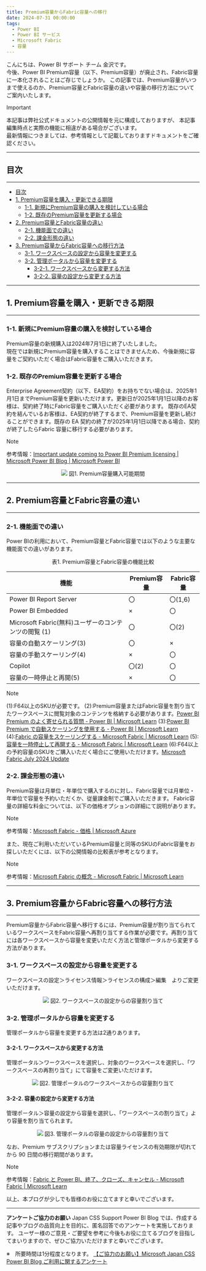 ```yaml
---
title: Premium容量からFabric容量への移行
date: 2024-07-31 00:00:00 
tags:
  - Power BI
  - Power BI サービス
  - Microsoft Fabric
  - 容量
---
```



こんにちは、Power BI サポート チーム 金沢です。  
今後、Power BI Premium容量（以下、Premium容量）が廃止され、Fabric容量に一本化されることはご存じでしょうか。
この記事では、Premium容量がいつまで使えるのか、Premium容量とFabric容量の違いや容量の移行方法についてご案内いたします。

<!-- more -->

> [!IMPORTANT]  
> 本記事は弊社公式ドキュメントの公開情報を元に構成しておりますが、
> 本記事編集時点と実際の機能に相違がある場合がございます。  
> 最新情報につきましては、参考情報として記載しておりますドキュメントをご確認ください。

---
## 目次
---
- [目次](#目次)
- [1.	Premium容量を購入・更新できる期限](#1premium容量を購入更新できる期限)
  - [1-1.    新規にPremium容量の購入を検討している場合](#1-1----新規にpremium容量の購入を検討している場合)
  - [1-2.	既存のPremium容量を更新する場合](#1-2既存のpremium容量を更新する場合)
- [2. Premium容量とFabric容量の違い](#2-premium容量とfabric容量の違い)
  - [2-1.	機能面での違い](#2-1機能面での違い)
  - [2-2.	課金形態の違い](#2-2課金形態の違い)
- [3.	Premium容量からFabric容量への移行方法](#3premium容量からfabric容量への移行方法)
  - [3-1.	ワークスペースの設定から容量を変更する](#3-1ワークスペースの設定から容量を変更する)
  - [3-2.	管理ポータルから容量を変更する](#3-2管理ポータルから容量を変更する)
    - [3-2-1. ワークスペースから変更する方法](#3-2-1-ワークスペースから変更する方法)
    - [3-2-2. 容量の設定から変更する方法](#3-2-2-容量の設定から変更する方法)

---
## 1.	Premium容量を購入・更新できる期限
---

### 1-1.    新規にPremium容量の購入を検討している場合
Premium容量の新規購入は2024年7月1日に終了いたしました。  
現在では新規にPremium容量を購入することはできませんため、今後新規に容量をご契約いただく場合はFabric容量をご購入いただきます。

### 1-2.	既存のPremium容量を更新する場合
Enterprise Agreement契約（以下、EA契約）をお持ちでない場合は、2025年1月1日までPremium容量を更新いただけます。更新日が2025年1月1日以降のお客様は、契約終了時にFabric容量をご購入いただく必要があります。
既存のEA契約を結んでいるお客様は、EA契約が終了するまで、Premium容量を更新し続けることができます。既存の EA 契約の終了が2025年1月1日以降である場合、契約が終了したらFabric 容量に移行する必要があります。

>[!NOTE]
> 参考情報：[Important update coming to Power BI Premium licensing | Microsoft Power BI Blog | Microsoft Power BI](https://powerbi.microsoft.com/en-us/blog/important-update-coming-to-power-bi-premium-licensing/)

<div align="center">
<img src="Premium容量の更新可能期間.png">
図1. Premium容量購入可能期間
</div>


---
## 2. Premium容量とFabric容量の違い
---

### 2-1.	機能面での違い
Power BIの利用において、Premium容量とFabric容量では以下のような主要な機能面での違いがあります。

<div align=center>
表1. Premium容量とFabric容量の機能比較

| 機能                                     | Premium容量 | Fabric容量 |
|------------------------------------------|-------------|-------------|
| Power BI Report Server                   | 〇           | 〇(1,6)       |
| Power BI Embedded                        | ×           | 〇          |
| Microsoft Fabric(無料)ユーザーのコンテンツの閲覧 (1) | 〇           | 〇(2)       |
| 容量の自動スケーリング(3)                | 〇           | ×           |
| 容量の手動スケーリング(4)                | ×           | 〇          |
| Copilot                                  | 〇(2)       | 〇          |
| 容量の一時停止と再開(5)                 | ×           | 〇          |
</div>

>[!NOTE]
> (1):F64以上のSKUが必要です。
> (2):Premium容量またはFabric容量を割り当てたワークスペースに閲覧対象のコンテンツを格納する必要があります。[Power BI Premium のよく寄せられる質問 - Power BI | Microsoft Learn](https://learn.microsoft.com/ja-jp/power-bi/enterprise/service-premium-faq#f-sku---p-sku--------------)
> (3):[Power BI Premium で自動スケーリングを使用する - Power BI | Microsoft Learn](https://learn.microsoft.com/ja-jp/power-bi/enterprise/service-premium-auto-scale)
> (4):[Fabric の容量をスケーリングする - Microsoft Fabric | Microsoft Learn](https://learn.microsoft.com/ja-jp/fabric/enterprise/scale-capacity)
> (5):[容量を一時停止して再開する - Microsoft Fabric | Microsoft Learn](https://learn.microsoft.com/ja-jp/fabric/enterprise/pause-resume)
> (6):F64以上の予約容量のSKUをご購入いただく場合にご使用いただけます。[Microsoft Fabric July 2024 Update](https://blog.fabric.microsoft.com/ja-jp/blog/microsoft-fabric-july-2024-update?ft=All#post-12969-_Toc172214873)


### 2-2.	課金形態の違い

Premium容量は月単位・年単位で購入するのに対し、Fabric容量では月単位・年単位で容量を予約いただくか、従量課金制でご購入いただきます。
Fabric容量の詳細な料金については、以下の価格オプションの詳細にて説明があります。

> [!NOTE]
> 参考情報：[Microsoft Fabric - 価格 | Microsoft Azure](https://azure.microsoft.com/ja-jp/pricing/details/microsoft-fabric/)

また、現在ご利用いただいているPremium容量と同等のSKUのFabric容量をお探しいただくには、以下の公開情報の比較表が参考となります。

> [!NOTE]
> 参考情報：[Microsoft Fabric の概念 - Microsoft Fabric | Microsoft Learn](https://learn.microsoft.com/ja-jp/fabric/enterprise/licenses#capacity-license)


---
## 3.	Premium容量からFabric容量への移行方法
---

Premium容量からFabric容量へ移行するには、Premium容量が割り当てられているワークスペースをFabric容量へ再割り当てする作業が必要です。再割り当てには各ワークスペースから容量を変更いただく方法と管理ポータルから変更する方法があります。

### 3-1.	ワークスペースの設定から容量を変更する

ワークスペースの設定＞ライセンス情報＞ライセンスの構成＞編集　よりご変更いただけます。

<div align="center">
<img src="ワークスペースからの容量再割り当て.png">
図2. ワークスペースの設定からの容量割り当て
</div>

### 3-2.	管理ポータルから容量を変更する
管理ポータルから容量を変更する方法は2通りあります。

#### 3-2-1. ワークスペースから変更する方法
管理ポータル＞ワークスペースを選択し、対象のワークスペースを選択し、「ワークスペースの再割り当て」にて容量をご変更いただけます。

<div align="center">
<img src="管理ポータルからの容量再割り当て.png">
図2. 管理ポータルのワークスペースからの容量割り当て
</div>

#### 3-2-2. 容量の設定から変更する方法

管理ポータル＞容量の設定から容量を選択し、「ワークスペースの割り当て」より容量を割り当てられます。

<div align="center">
<img src="容量の設定からの容量の再割り当て.png">
図3. 管理ポータルの容量の設定からの容量割り当て
</div>


なお、Premium サブスクリプションまたは容量ライセンスの有効期限が切れてから 90 日間の移行期間があります。

> [!NOTE]
> 参考情報：[Fabric と Power BI、終了、クローズ、キャンセル - Microsoft Fabric | Microsoft Learn](https://learn.microsoft.com/ja-jp/fabric/enterprise/fabric-close-end-cancel?tabs=admin#migrate-an-expiring-p-sku-capacity)



以上、本ブログが少しでも皆様のお役に立てますと幸いでございます。

---

**アンケートご協力のお願い**
Japan CSS Support Power BI Blog では、作成する記事やブログの品質向上を目的に、匿名回答でのアンケートを実施しております。
ユーザー様のご意見・ご要望を参考に今後もお役に立てるブログを目指してまいりますので、ぜひご協力いただけますと幸いでございます。 

※　所要時間は1分程度となります。
[【ご協力のお願い】Microsoft Japan CSS Power BI Blog ご利用に関するアンケート](https://jpbap-sqlbi.github.io/blog/powerbi/pbi_blogsurvey2022/)
